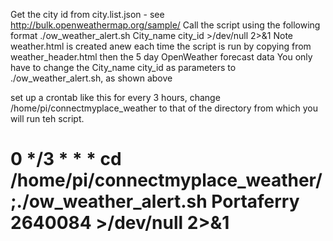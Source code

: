 Get the city id from city.list.json - see http://bulk.openweathermap.org/sample/
Call the script using the following format ./ow_weather_alert.sh City_name city_id >/dev/null 2>&1
Note weather.html is created anew each time the script is run by copying from weather_header.html then the 5 day OpenWeather forecast data
You only have to change the City_name city_id  as parameters to ./ow_weather_alert.sh, as shown above

set up a crontab like this for every 3 hours, change /home/pi/connectmyplace_weather to that of the directory from which you will run teh script.
# 0 */3 * * * cd /home/pi/connectmyplace_weather/;./ow_weather_alert.sh Portaferry 2640084 >/dev/null 2>&1



